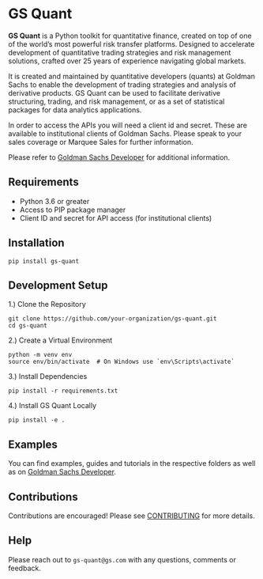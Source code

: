 # GS Quant

**GS Quant** is a Python toolkit for quantitative finance, created on top of one of the world’s most powerful risk transfer platforms. Designed to accelerate development of quantitative trading strategies and risk management solutions, crafted over 25 years of experience navigating global markets.

It is created and maintained by quantitative developers (quants) at Goldman Sachs to enable the development of trading strategies and analysis of derivative products. GS Quant can be used to facilitate derivative structuring, trading, and risk management, or as a set of statistical packages for data analytics applications.

In order to access the APIs you will need a client id and secret.  These are available to institutional clients of Goldman Sachs.  Please speak to your sales coverage or Marquee Sales for further information. 

Please refer to [Goldman Sachs Developer](https://developer.gs.com/docs/gsquant/) for additional information.

## Requirements

* Python 3.6 or greater
* Access to PIP package manager
* Client ID and secret for API access (for institutional clients)

## Installation

```
pip install gs-quant
```

## Development Setup
1.) Clone the Repository
```
git clone https://github.com/your-organization/gs-quant.git
cd gs-quant
```

2.) Create a Virtual Environment
```
python -m venv env
source env/bin/activate  # On Windows use `env\Scripts\activate`
```

3.) Install Dependencies
```
pip install -r requirements.txt
```

4.) Install GS Quant Locally
```
pip install -e .
```

## Examples

You can find examples, guides and tutorials in the respective folders as well as on [Goldman Sachs Developer](https://developer.gs.com/docs/gsquant/).

## Contributions

Contributions are encouraged! Please see [CONTRIBUTING](CONTRIBUTING.md) for more details.

## Help

Please reach out to `gs-quant@gs.com` with any questions, comments or feedback.
